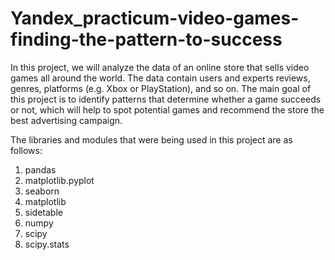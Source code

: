 # Yandex_practicum-video-games-finding-the-pattern-to-success
In this project, we will analyze the data of an online store that sells video games all around the world. The data contain users and experts reviews, genres, platforms (e.g. Xbox or PlayStation), and so on. The main goal of this project is to identify patterns that determine whether a game succeeds or not, which will help to spot potential games and recommend the store the best advertising campaign.

The libraries and modules that were being used in this project are as follows: 
1. pandas
2. matplotlib.pyplot
3. seaborn
4. matplotlib
5. sidetable
6. numpy
7. scipy
8. scipy.stats
